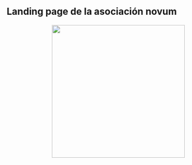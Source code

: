 ## Landing page de la asociación novum

<div style="display:flex;justify-content:center;">
    <img src="./img/logo.jpeg" width="300px">
</div>
